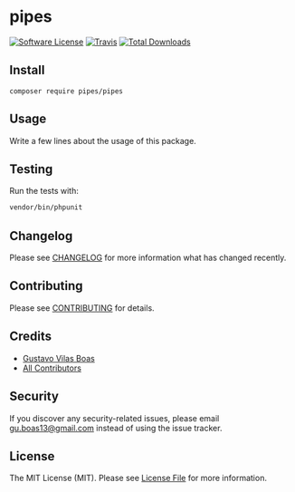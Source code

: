 # pipes

[![Software License](https://img.shields.io/badge/license-MIT-brightgreen.svg?style=flat-square)](LICENSE.md)
[![Travis](https://img.shields.io/travis/pipes/pipes.svg?style=flat-square)]()
[![Total Downloads](https://img.shields.io/packagist/dt/pipes/pipes.svg?style=flat-square)](https://packagist.org/packages/pipes/pipes)

## Install
`composer require pipes/pipes`

## Usage
Write a few lines about the usage of this package.

## Testing
Run the tests with:

``` bash
vendor/bin/phpunit
```

## Changelog
Please see [CHANGELOG](CHANGELOG.md) for more information what has changed recently.

## Contributing
Please see [CONTRIBUTING](CONTRIBUTING.md) for details.

## Credits

- [Gustavo Vilas Boas](https://github.com/pipes)
- [All Contributors](https://github.com/pipes/pipes/contributors)

## Security
If you discover any security-related issues, please email gu.boas13@gmail.com instead of using the issue tracker.

## License
The MIT License (MIT). Please see [License File](/LICENSE.md) for more information.